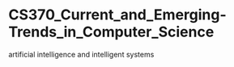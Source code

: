 # CS370_Current_and_Emerging-Trends_in_Computer_Science
artificial intelligence and intelligent systems
